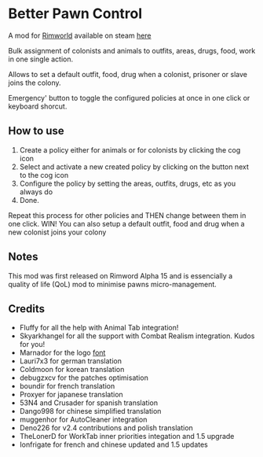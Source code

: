 ﻿# Better Pawn Control 

A mod for [Rimworld](https://rimworldgame.com/) available on steam [here](https://steamcommunity.com/sharedfiles/filedetails/?id=1541460369)

Bulk assignment of colonists and animals to outfits, areas, drugs, food, work in one single action.

Allows to set a default outfit, food, drug when a colonist, prisoner or slave joins the colony. 

Emergency' button to toggle the configured policies at once in one click or keyboard shorcut. 

## How to use
1. Create a policy either for animals or for colonists by clicking the cog icon
2. Select and activate a new created policy by clicking on the button next to the cog icon
3. Configure the policy by setting the areas, outfits, drugs, etc as you always do
4. Done.

Repeat this process for other policies and THEN change between them in one click. WIN!
You can also setup a default outfit, food and drug when a new colonist joins your colony</content>

## Notes

This mod was first released on Rimword Alpha 15 and is essencially a quality of life (QoL) mod to minimise pawns micro-management. 

## Credits
- Fluffy for all the help with Animal Tab integration!
- Skyarkhangel for all the support with Combat Realism integration. Kudos for you!
- Marnador for the logo [font](https://ludeon.com/forums/index.php?topic=11022.0)
- Lauri7x3 for german translation
- Coldmoon for korean translation
- debugzxcv for the patches optimisation
- boundir for french translation
- Proxyer for japanese translation
- 53N4 and Crusader for spanish translation
- Dango998 for chinese simplified translation
- muggenhor for AutoCleaner integration
- Deno226 for v2.4 contributions and polish translation
- TheLonerD for WorkTab inner priorities integation and 1.5 upgrade 
- Ionfrigate for french and chinese updated and 1.5 updates
